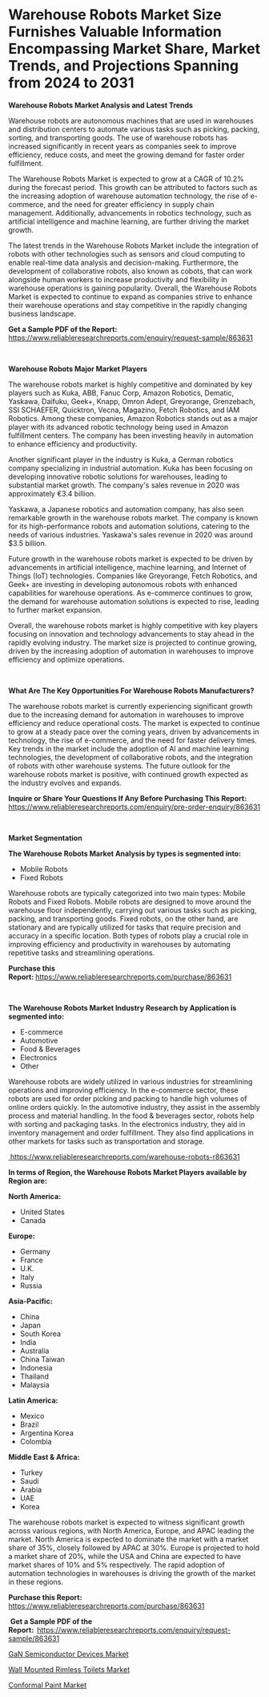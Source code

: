 <p><h1>Warehouse Robots Market Size Furnishes Valuable Information Encompassing Market Share, Market Trends, and Projections Spanning from 2024 to 2031</h1></p><p><strong>Warehouse Robots Market Analysis and Latest Trends</strong></p>
<p><p>Warehouse robots are autonomous machines that are used in warehouses and distribution centers to automate various tasks such as picking, packing, sorting, and transporting goods. The use of warehouse robots has increased significantly in recent years as companies seek to improve efficiency, reduce costs, and meet the growing demand for faster order fulfillment.</p><p>The Warehouse Robots Market is expected to grow at a CAGR of 10.2% during the forecast period. This growth can be attributed to factors such as the increasing adoption of warehouse automation technology, the rise of e-commerce, and the need for greater efficiency in supply chain management. Additionally, advancements in robotics technology, such as artificial intelligence and machine learning, are further driving the market growth.</p><p>The latest trends in the Warehouse Robots Market include the integration of robots with other technologies such as sensors and cloud computing to enable real-time data analysis and decision-making. Furthermore, the development of collaborative robots, also known as cobots, that can work alongside human workers to increase productivity and flexibility in warehouse operations is gaining popularity. Overall, the Warehouse Robots Market is expected to continue to expand as companies strive to enhance their warehouse operations and stay competitive in the rapidly changing business landscape.</p></p>
<p><strong>Get a Sample PDF of the Report:&nbsp;</strong> <a href="https://www.reliableresearchreports.com/enquiry/request-sample/863631">https://www.reliableresearchreports.com/enquiry/request-sample/863631</a></p>
<p>&nbsp;</p>
<p><strong>Warehouse Robots Major Market Players</strong></p>
<p><p>The warehouse robots market is highly competitive and dominated by key players such as Kuka, ABB, Fanuc Corp, Amazon Robotics, Dematic, Yaskawa, Daifuku, Geek+, Knapp, Omron Adept, Greyorange, Grenzebach, SSI SCHAEFER, Quicktron, Vecna, Magazino, Fetch Robotics, and IAM Robotics. Among these companies, Amazon Robotics stands out as a major player with its advanced robotic technology being used in Amazon fulfillment centers. The company has been investing heavily in automation to enhance efficiency and productivity.</p><p>Another significant player in the industry is Kuka, a German robotics company specializing in industrial automation. Kuka has been focusing on developing innovative robotic solutions for warehouses, leading to substantial market growth. The company's sales revenue in 2020 was approximately €3.4 billion.</p><p>Yaskawa, a Japanese robotics and automation company, has also seen remarkable growth in the warehouse robots market. The company is known for its high-performance robots and automation solutions, catering to the needs of various industries. Yaskawa's sales revenue in 2020 was around $3.5 billion.</p><p>Future growth in the warehouse robots market is expected to be driven by advancements in artificial intelligence, machine learning, and Internet of Things (IoT) technologies. Companies like Greyorange, Fetch Robotics, and Geek+ are investing in developing autonomous robots with enhanced capabilities for warehouse operations. As e-commerce continues to grow, the demand for warehouse automation solutions is expected to rise, leading to further market expansion.</p><p>Overall, the warehouse robots market is highly competitive with key players focusing on innovation and technology advancements to stay ahead in the rapidly evolving industry. The market size is projected to continue growing, driven by the increasing adoption of automation in warehouses to improve efficiency and optimize operations.</p></p>
<p>&nbsp;</p>
<p><strong>What Are The Key Opportunities For Warehouse Robots Manufacturers?</strong></p>
<p><p>The warehouse robots market is currently experiencing significant growth due to the increasing demand for automation in warehouses to improve efficiency and reduce operational costs. The market is expected to continue to grow at a steady pace over the coming years, driven by advancements in technology, the rise of e-commerce, and the need for faster delivery times. Key trends in the market include the adoption of AI and machine learning technologies, the development of collaborative robots, and the integration of robots with other warehouse systems. The future outlook for the warehouse robots market is positive, with continued growth expected as the industry evolves and expands.</p></p>
<p><strong>Inquire or Share Your Questions If Any Before Purchasing This Report:</strong> <a href="https://www.reliableresearchreports.com/enquiry/pre-order-enquiry/863631">https://www.reliableresearchreports.com/enquiry/pre-order-enquiry/863631</a></p>
<p>&nbsp;</p>
<p><strong>Market Segmentation</strong></p>
<p><strong>The Warehouse Robots Market Analysis by types is segmented into:</strong></p>
<p><ul><li>Mobile Robots</li><li>Fixed Robots</li></ul></p>
<p><p>Warehouse robots are typically categorized into two main types: Mobile Robots and Fixed Robots. Mobile robots are designed to move around the warehouse floor independently, carrying out various tasks such as picking, packing, and transporting goods. Fixed robots, on the other hand, are stationary and are typically utilized for tasks that require precision and accuracy in a specific location. Both types of robots play a crucial role in improving efficiency and productivity in warehouses by automating repetitive tasks and streamlining operations.</p></p>
<p><strong>Purchase this Report:&nbsp;</strong><a href="https://www.reliableresearchreports.com/purchase/863631">https://www.reliableresearchreports.com/purchase/863631</a></p>
<p>&nbsp;</p>
<p><strong>The Warehouse Robots Market Industry Research by Application is segmented into:</strong></p>
<p><ul><li>E-commerce</li><li>Automotive</li><li>Food & Beverages</li><li>Electronics</li><li>Other</li></ul></p>
<p><p>Warehouse robots are widely utilized in various industries for streamlining operations and improving efficiency. In the e-commerce sector, these robots are used for order picking and packing to handle high volumes of online orders quickly. In the automotive industry, they assist in the assembly process and material handling. In the food & beverages sector, robots help with sorting and packaging tasks. In the electronics industry, they aid in inventory management and order fulfillment. They also find applications in other markets for tasks such as transportation and storage.</p></p>
<p><a href="https://www.reliableresearchreports.com/warehouse-robots-r863631">&nbsp;https://www.reliableresearchreports.com/warehouse-robots-r863631</a></p>
<p><strong>In terms of Region, the Warehouse Robots Market Players available by Region are:</strong></p>
<p>
    <p> <strong> North America: </strong>
        <ul>
            <li>United States</li>
            <li>Canada</li>
        </ul>
        </p> 
    <p> <strong> Europe: </strong>
        <ul>
            <li>Germany</li>
            <li>France</li>
            <li>U.K.</li>
            <li>Italy</li>
            <li>Russia</li>
        </ul>
        </p> 
    <p> <strong> Asia-Pacific: </strong>
        <ul>
            <li>China</li>
            <li>Japan</li>
            <li>South Korea</li>
            <li>India</li>
            <li>Australia</li>
            <li>China Taiwan</li>
            <li>Indonesia</li>
            <li>Thailand</li>
            <li>Malaysia</li>
        </ul>
        </p> 
    <p> <strong> Latin America: </strong>
        <ul>
            <li>Mexico</li>
            <li>Brazil</li>
            <li>Argentina Korea</li>
            <li>Colombia</li>
        </ul>
        </p> 
    <p> <strong> Middle East & Africa: </strong>
        <ul>
            <li>Turkey</li>
            <li>Saudi</li>
            <li>Arabia</li>
            <li>UAE</li>
            <li>Korea</li>
        </ul>
    </p>
    </p>
<p><p>The warehouse robots market is expected to witness significant growth across various regions, with North America, Europe, and APAC leading the market. North America is expected to dominate the market with a market share of 35%, closely followed by APAC at 30%. Europe is projected to hold a market share of 20%, while the USA and China are expected to have market shares of 10% and 5% respectively. The rapid adoption of automation technologies in warehouses is driving the growth of the market in these regions.</p></p>
<p><strong>Purchase this Report: </strong><a href="https://www.reliableresearchreports.com/purchase/863631">https://www.reliableresearchreports.com/purchase/863631</a></p>
<p>&nbsp;<strong>Get a Sample PDF of the Report:&nbsp;&nbsp;</strong><a href="https://www.reliableresearchreports.com/enquiry/request-sample/863631">https://www.reliableresearchreports.com/enquiry/request-sample/863631</a></p>
<p><strong></strong></p>
<p><p><a href="https://www.linkedin.com/pulse/global-gan-semiconductor-devices-industry-types-applications-shjgf?trackingId=4k48KslF0cQx4OnbPjDWow%3D%3D">GaN Semiconductor Devices Market</a></p><p><a href="https://www.linkedin.com/pulse/comprehensive-analysis-global-wall-mounted-rimless-toilets-aqlwc?trackingId=SGraZDF936IvGPu56MaBvg%3D%3D">Wall Mounted Rimless Toilets Market</a></p><p><a href="https://www.linkedin.com/pulse/conformal-paint-market-trends-analysis-opportunities-v7sbc?trackingId=%2BKGJVnigOSKFXPBmuQyFiw%3D%3D">Conformal Paint Market</a></p></p>